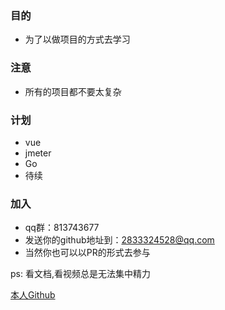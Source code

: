 ### 目的
- 为了以做项目的方式去学习

### 注意
- 所有的项目都不要太复杂

### 计划
- vue
- jmeter
- Go
- 待续

### 加入
- qq群：813743677
- 发送你的github地址到：2833324528@qq.com
- 当然你也可以以PR的形式去参与


ps: 看文档,看视频总是无法集中精力

[本人Github](https://github.com/schizobulia)
